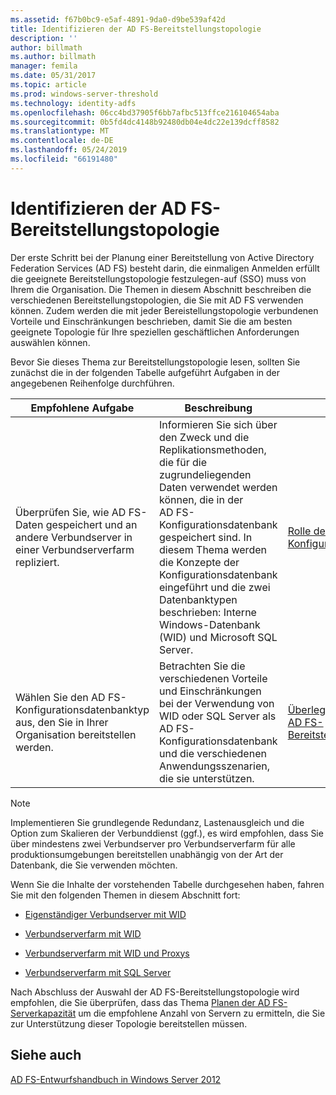 ```yaml
---
ms.assetid: f67b0bc9-e5af-4891-9da0-d9be539af42d
title: Identifizieren der AD FS-Bereitstellungstopologie
description: ''
author: billmath
ms.author: billmath
manager: femila
ms.date: 05/31/2017
ms.topic: article
ms.prod: windows-server-threshold
ms.technology: identity-adfs
ms.openlocfilehash: 06cc4bd37905f6bb7afbc513ffce216104654aba
ms.sourcegitcommit: 0b5fd4dc4148b92480db04e4dc22e139dcff8582
ms.translationtype: MT
ms.contentlocale: de-DE
ms.lasthandoff: 05/24/2019
ms.locfileid: "66191480"
---
```

# <a name="determine-your-ad-fs-deployment-topology"></a>Identifizieren der AD FS-Bereitstellungstopologie

Der erste Schritt bei der Planung einer Bereitstellung von Active Directory Federation Services \(AD FS\) besteht darin, die einmaligen Anmelden erfüllt die geeignete Bereitstellungstopologie festzulegen\-auf \(SSO\) muss von Ihrem die Organisation. Die Themen in diesem Abschnitt beschreiben die verschiedenen Bereitstellungstopologien, die Sie mit AD FS verwenden können. Zudem werden die mit jeder Bereistellungstopologie verbundenen Vorteile und Einschränkungen beschrieben, damit Sie die am besten geeignete Topologie für Ihre speziellen geschäftlichen Anforderungen auswählen können.  
  
Bevor Sie dieses Thema zur Bereitstellungstopologie lesen, sollten Sie zunächst die in der folgenden Tabelle aufgeführt Aufgaben in der angegebenen Reihenfolge durchführen.  
  
|Empfohlene Aufgabe|Beschreibung|Referenz|  
|--------------------|---------------|-------------|  
|Überprüfen Sie, wie AD FS-Daten gespeichert und an andere Verbundserver in einer Verbundserverfarm repliziert.|Informieren Sie sich über den Zweck und die Replikationsmethoden, die für die zugrundeliegenden Daten verwendet werden können, die in der AD FS-Konfigurationsdatenbank gespeichert sind. In diesem Thema werden die Konzepte der Konfigurationsdatenbank eingeführt und die zwei Datenbanktypen beschrieben: Interne Windows-Datenbank \(WID\) und Microsoft SQL Server.|[Rolle der AD FS-Konfigurationsdatenbank](../../ad-fs/technical-reference/The-Role-of-the-AD-FS-Configuration-Database.md)|  
|Wählen Sie den AD FS-Konfigurationsdatenbanktyp aus, den Sie in Ihrer Organisation bereitstellen werden.|Betrachten Sie die verschiedenen Vorteile und Einschränkungen bei der Verwendung von WID oder SQL Server als AD FS-Konfigurationsdatenbank und die verschiedenen Anwendungsszenarien, die sie unterstützen.|[Überlegungen zur AD FS-Bereitstellungstopologie](AD-FS-Deployment-Topology-Considerations.md)|  
  
> [!NOTE]  
> Implementieren Sie grundlegende Redundanz, Lastenausgleich und die Option zum Skalieren der Verbunddienst \(ggf.\), es wird empfohlen, dass Sie über mindestens zwei Verbundserver pro Verbundserverfarm für alle produktionsumgebungen bereitstellen unabhängig von der Art der Datenbank, die Sie verwenden möchten.  
  
Wenn Sie die Inhalte der vorstehenden Tabelle durchgesehen haben, fahren Sie mit den folgenden Themen in diesem Abschnitt fort:  
  
-   [Eigenständiger Verbundserver mit WID](Stand-Alone-Federation-Server-Using-WID.md)  
  
-   [Verbundserverfarm mit WID](Federation-Server-Farm-Using-WID-2012.md)  
  
-   [Verbundserverfarm mit WID und Proxys](Federation-Server-Farm-Using-WID-and-Proxies-2012.md)  
  
-   [Verbundserverfarm mit SQL Server](Federation-Server-Farm-Using-SQL-Server-2012.md)  
  
Nach Abschluss der Auswahl der AD FS-Bereitstellungstopologie wird empfohlen, die Sie überprüfen, dass das Thema [Planen der AD FS-Serverkapazität](Planning-for-AD-FS-Server-Capacity.md) um die empfohlene Anzahl von Servern zu ermitteln, die Sie zur Unterstützung dieser Topologie bereitstellen müssen.  
  
## <a name="see-also"></a>Siehe auch
[AD FS-Entwurfshandbuch in Windows Server 2012](AD-FS-Design-Guide-in-Windows-Server-2012.md)

